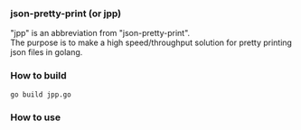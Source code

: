 ### json-pretty-print (or jpp)

"jpp" is an abbreviation from "json-pretty-print".\
The purpose is to make a high speed/throughput solution for pretty printing json files in golang.


### How to build

```
go build jpp.go
```

### How to use

